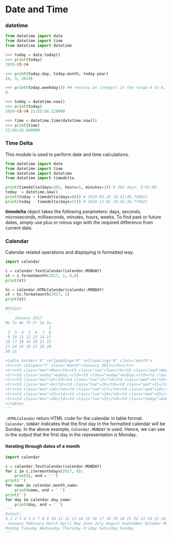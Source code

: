# Date and Time

### datetime
```python
from datetime import date 
from datetime import time
from datetime import datetime

>>> today = date.today()
>>> print(today)
2019-03-04

>>> print(today.day, today.month, today.year)
(4, 3, 2019)

>>> print(today.weekday()) ## returns an integers in the range 0 to 6, where 0 represents Monday and 6 represents Sunday.
0

>>> today = datetime.now()
>>> print(today)
2019-03-04 21:55:56.228000

>>> time = datetime.time(datetime.now())
>>> print(time) 
21:56:16.040000

```

### Time Delta
This module is used to perform date and time calculations. 
```Python
from datetime import date 
from datetime import time
from datetime import datetime
from datetime import timedelta

print(timedelta(days=365, hours=5, minutes=1)) # 365 days, 5:01:00
today  = datetime.now()
print(today + timedelta(days=60)) # 2019-03-29 18:41:46.720811
print(today - timedelta(days=57)) # 2018-12-02 18:42:36.774421
```
**timedelta** object takes the following parameters: days, seconds, microseconds, milliseconds, minutes, hours, weeks. 
To find past or future dates, simply use plus or minus sign with the required difference from current date.

### Calendar
Calendar related operations and displaying in formatted way.
```Python
import calendar

c = calendar.TextCalendar(calendar.MONDAY)
st = c.formatmonth(2017, 1, 0,0)
print(st)

hc = calendar.HTMLCalendar(calendar.MONDAY)
st = hc.formatmonth(2017, 1)
print(st)

#Output
'''
    January 2017
Mo Tu We Th Fr Sa Su
                   1
 2  3  4  5  6  7  8
 9 10 11 12 13 14 15
16 17 18 19 20 21 22
23 24 25 26 27 28 29
30 31

<table border="0" cellpadding="0" cellspacing="0" class="month">
<tr><th colspan="7" class="month">January 2017</th></tr>
<tr><th class="mon">Mon</th><th class="tue">Tue</th><th class="wed">Wed</th><th class="thu">Thu</th><th class="fri">Fri</th><th class="sat">Sat</th><th class="sun">Sun</th></tr>
<tr><td class="noday">&nbsp;</td><td class="noday">&nbsp;</td><td class="noday">&nbsp;</td><td class="noday">&nbsp;</td><td class="noday">&nbsp;</td><td class="noday">&nbsp;</td><td class="sun">1</td></tr>
<tr><td class="mon">2</td><td class="tue">3</td><td class="wed">4</td><td class="thu">5</td><td class="fri">6</td><td class="sat">7</td><td class="sun">8</td></tr>
<tr><td class="mon">9</td><td class="tue">10</td><td class="wed">11</td><td class="thu">12</td><td class="fri">13</td><td class="sat">14</td><td class="sun">15</td></tr>
<tr><td class="mon">16</td><td class="tue">17</td><td class="wed">18</td><td class="thu">19</td><td class="fri">20</td><td class="sat">21</td><td class="sun">22</td></tr>
<tr><td class="mon">23</td><td class="tue">24</td><td class="wed">25</td><td class="thu">26</td><td class="fri">27</td><td class="sat">28</td><td class="sun">29</td></tr>
<tr><td class="mon">30</td><td class="tue">31</td><td class="noday">&nbsp;</td><td class="noday">&nbsp;</td><td class="noday">&nbsp;</td><td class="noday">&nbsp;</td><td class="noday">&nbsp;</td></tr>
</table>
'''
```
```.HTMLCalendar``` return HTML code for the calendar in table format. ```Calendar.SUNDAY``` indicates that the first day 
in the formatted calendar will be Sunday. In the above example, ```Calendar.MONDAY``` is used. Hence, we can see in the output that the first day in the representation is Monday.
#### Iterating through dates of a month
```Python
import calendar

c = calendar.TextCalendar(calendar.MONDAY)
for i in c.itermonthdays(2017, 8):
    print(i, end = ' ')
print('')
for name in calendar.month_name:
    print(name, end = ' ')
print('')
for day in calendar.day_name:
    print(day, end = ' ')
'''
Output:
0 1 2 3 4 5 6 7 8 9 10 11 12 13 14 15 16 17 18 19 20 21 22 23 24 25 26 27 28 29 30 31 0 0 0
 January February March April May June July August September October November December
Monday Tuesday Wednesday Thursday Friday Saturday Sunday
'''
```